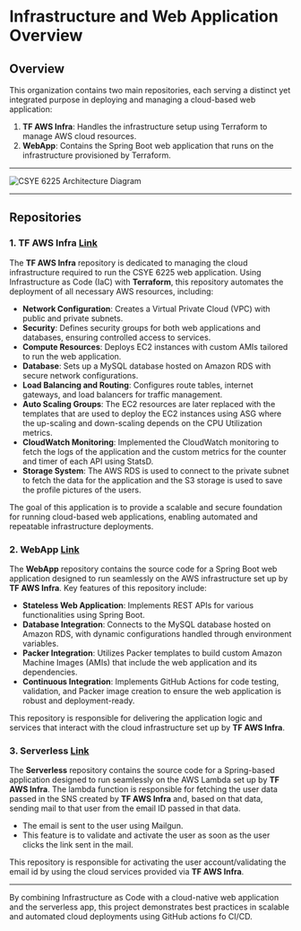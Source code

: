 # Infrastructure and Web Application Overview

## Overview
This organization contains two main repositories, each serving a distinct yet integrated purpose in deploying and managing a cloud-based web application:

1. **TF AWS Infra**: Handles the infrastructure setup using Terraform to manage AWS cloud resources.
2. **WebApp**: Contains the Spring Boot web application that runs on the infrastructure provisioned by Terraform.

<hr>

![CSYE 6225 Architecture Diagram](https://github.com/user-attachments/assets/e5f6015f-fa24-4dce-88df-634fb11d995c)

<hr>

## Repositories

### 1. **TF AWS Infra** [Link](https://github.com/Shreyas-Kothari/tf-aws-infra)
The **TF AWS Infra** repository is dedicated to managing the cloud infrastructure required to run the CSYE 6225 web application. Using Infrastructure as Code (IaC) with **Terraform**, this repository automates the deployment of all necessary AWS resources, including:

- **Network Configuration**: Creates a Virtual Private Cloud (VPC) with public and private subnets.
- **Security**: Defines security groups for both web applications and databases, ensuring controlled access to services.
- **Compute Resources**: Deploys EC2 instances with custom AMIs tailored to run the web application.
- **Database**: Sets up a MySQL database hosted on Amazon RDS with secure network configurations.
- **Load Balancing and Routing**: Configures route tables, internet gateways, and load balancers for traffic management.
- **Auto Scaling Groups**: The EC2 resources are later replaced with the templates that are used to deploy the EC2 instances using ASG where the up-scaling and down-scaling depends on the CPU Utilization metrics.
- **CloudWatch Monitoring**: Implemented the CloudWatch monitoring to fetch the logs of the application and the custom metrics for the counter and timer of each API using StatsD.
- **Storage System**: The AWS RDS is used to connect to the private subnet to fetch the data for the application and the S3 storage is used to save the profile pictures of the users.  

The goal of this application is to provide a scalable and secure foundation for running cloud-based web applications, enabling automated and repeatable infrastructure deployments.

### 2. **WebApp** [Link](https://github.com/Shreyas-Kothari/webapp)
The **WebApp** repository contains the source code for a Spring Boot web application designed to run seamlessly on the AWS infrastructure set up by **TF AWS Infra**. Key features of this repository include:

- **Stateless Web Application**: Implements REST APIs for various functionalities using Spring Boot.
- **Database Integration**: Connects to the MySQL database hosted on Amazon RDS, with dynamic configurations handled through environment variables.
- **Packer Integration**: Utilizes Packer templates to build custom Amazon Machine Images (AMIs) that include the web application and its dependencies.
- **Continuous Integration**: Implements GitHub Actions for code testing, validation, and Packer image creation to ensure the web application is robust and deployment-ready.

This repository is responsible for delivering the application logic and services that interact with the cloud infrastructure set up by **TF AWS Infra**.

### 3. **Serverless** [Link](https://github.com/Shreyas-Kothari/serverless)
The **Serverless** repository contains the source code for a Spring-based application designed to run seamlessly on the AWS Lambda set up by **TF AWS Infra**. The lambda function is responsible for fetching the user data passed in the SNS created by **TF AWS Infra** and, based on that data, sending mail to that user from the email ID passed in that data.
- The email is sent to the user using Mailgun.
- This feature is to validate and activate the user as soon as the user clicks the link sent in the mail.

This repository is responsible for activating the user account/validating the email id by using the cloud services provided via **TF AWS Infra**.

<hr>

By combining Infrastructure as Code with a cloud-native web application and the serverless app, this project demonstrates best practices in scalable and automated cloud deployments using GitHub actions fo CI/CD.

